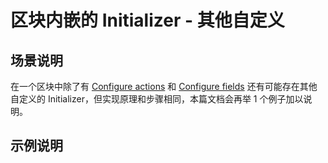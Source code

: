 # 区块内嵌的 Initializer - 其他自定义

## 场景说明

在一个区块中除了有 [Configure actions](/plugin-samples/schema-initializer/configure-actions) 和 [Configure fields](/plugin-samples/schema-initializer/configure-fields) 还有可能存在其他自定义的 Initializer，但实现原理和步骤相同，本篇文档会再举 1 个例子加以说明。

## 示例说明

